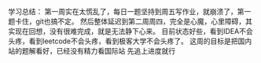 学习总结：
第一周实在太慌乱了，每日一题坚持到周五写作业，就崩溃了，第一题卡住，git也搞不定。
然后整体延迟到第二周周四，完全是心魔，心里障碍，其实现在回想，没有很难完成，就是无法静下心来。
目前状态好些，看到IDEA不会头疼，看到leetcode不会头疼，看到极客大学不会头疼了。
这周的目标是把国内站的题解看好，已经没有精力看国际站
先追上进度就行